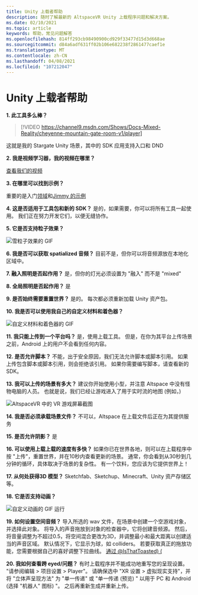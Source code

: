 ```yaml
---
title: Unity 上载者帮助
description: 随时了解最新的 AltspaceVR Unity 上载程序问题和解决方案。
ms.date: 02/10/2021
ms.topic: article
keywords: 帮助，常见问题解答
ms.openlocfilehash: 814ff293cb98490900cd929f33477d15d3d668ae
ms.sourcegitcommit: d84a6adf631ff02b106e682238f2861477caef1e
ms.translationtype: MT
ms.contentlocale: zh-CN
ms.lasthandoff: 04/08/2021
ms.locfileid: "107212047"
---
```

# <a name="unity-uploader-help"></a>Unity 上载者帮助

**1. 此工具多么棒？**

> [!VIDEO https://channel9.msdn.com/Shows/Docs-Mixed-Reality/cheyenne-mountain-gate-room-v1/player]

这就是我的 Stargate Unity 场景，其中的 SDK 应用支持入口和 DND

**2. 我是视频学习器，我的视频在哪里？**

[查看我们的视频](https://youtu.be/km9CnVYPzoM)

**3. 在哪里可以找到示例？**

重要的是入门[领域](https://account.altvr.com/worlds/featured)和[Jimmy 的示例](https://account.altvr.com/worlds/1046572460192825569)

**4. 这是否适用于工具包和新的 SDK？**
是的，如果需要，你可以将所有工具一起使用。 我们正在努力开发它们，以便无缝协作。

**5. 它是否支持粒子效果？**

![雪粒子效果的 GIF](images/uploader-faq-img-01.gif)

**6. 我是否可以获取 spatialized 音频？**
目前不是，但你可以将音频源放在本地化区域中。 

**7. 融入照明是否起作用？**
是，但你的灯光必须设置为 "融入" 而不是 "mixed"

**8. 全局照明是否起作用？**
是

**9. 是否始终需要重置世界？**
是的。 每次都必须重新加载 Unity 资产包。 

**10. 我是否可以使用我自己的自定义材料和着色器？**

![自定义材料和着色器的 GIF](images/uploader-faq-img-02.gif)

**11. 我只能上传到一个平台吗？**
是，使用上载工具。 但是，在你为其平台上传场景之前，Android 上的用户不会看到任何内容。 

**12. 是否允许脚本？**
不能，出于安全原因，我们无法允许脚本或脚本引用。 如果上传包含脚本或脚本引用，则会拒绝该引用。 如果你需要编写脚本，请查看新的 SDK。 

**13. 我可以上传的场景有多大？**
建议你开始使用小型，并注意 Altspace 中没有怪物电脑的人员。 也就是说，我们已经让游戏进入了用于实时流的地图 (例如，) 

![AltspaceVR 中的 VR 游戏屏幕截图](images/uploader-faq-img-03.png)

**14. 我是否必须承载场景文件？**
不可以，Altspace 在上载文件后正在为其提供服务

**15. 是否允许阴影？**
是

**16. 可以使用上载上载的速度有多快？**
如果你已在世界各地，则可以在上载程序中按 "上传"，重置世界，并在10秒内查看更新的场景。 通常，你会看到从30秒到几分钟的循环，具体取决于场景的复杂性。 有一个饮料，您应该为它提供世界上！

**17. 从何处获得3D 模型？**
Sketchfab、Sketchup、Minecraft、Unity 资产存储区等。

**18. 它是否支持动画？**

![自定义动画的 GIF 运行](images/uploader-faq-img-04.gif)

**19. 如何设置空间音频？** 导入所选的 wav 文件，在场景中创建一个空游戏对象，并选择此对象。 将导入的声音拖放到对象的检查器中，它将创建音频源。 然后，将音量调整为不超过0.5，将空间混合更改为3D，并调整最小和最大距离以创建适当的声音区域。 默认情况下，它显示为球，如 colliders。 若要获取真正的拖放功能，您需要根据自己的喜好调整下拉曲线。 [ 通过 @IsThatToasted)  (](https://www.youtube.com/watch?v=ktb2vAAwknw&list=PLGmYIROty-5bpzKQNK3mRMi4pmh_LinV4&t=642s&index=29)

**20. 我如何查看跨 eyed/问题？**
有时上载程序并不能成功地重写您的呈现设置。 "请参阅编辑 > 项目设置 > Player"。 请确保选中 "XR 设置 > 虚拟现实支持"，并将 "立体声呈现方法" 为 "单一传递" 或 "单一传递 (预览) " 以用于 PC 和 Android (选择 "机器人" 图标) "。 之后再重新生成并重新上传。 